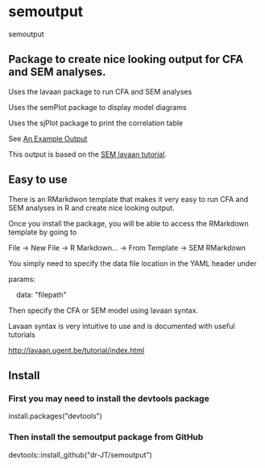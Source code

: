 # semoutput
semoutput

## Package to create nice looking output for CFA and SEM analyses.

Uses the lavaan package to run CFA and SEM analyses

Uses the semPlot package to display model diagrams

Uses the sjPlot package to print the correlation table

See <a href="http://englelab.gatech.edu/R/Example_semoutput.html" download>An Example Output</a>

This output is based on the [SEM lavaan tutorial](http://lavaan.ugent.be/tutorial/sem.html). 

## Easy to use

There is an RMarkdwon template that makes it very easy to run CFA and SEM analyses in R and create nice looking output.

Once you install the package, you will be able to access the RMarkdown template by going to

File -> New File -> R Markdown... -> From Template -> SEM RMarkdown

You simply need to specify the data file location in the YAML header under 

params:

&nbsp;&nbsp;&nbsp; data: "filepath"
  
Then specify the CFA or SEM model using lavaan syntax. 

Lavaan syntax is very intuitive to use and is documented with useful tutorials

http://lavaan.ugent.be/tutorial/index.html


## Install

### First you may need to install the devtools package

install.packages("devtools")

### Then install the semoutput package from GitHub

devtools::install_github("dr-JT/semoutput")
